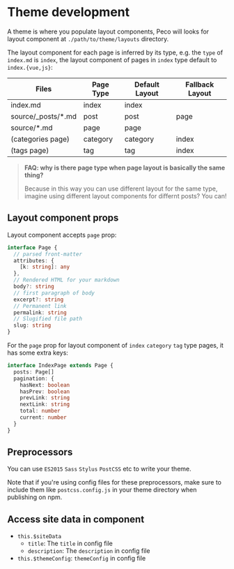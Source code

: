 # Theme development

A theme is where you populate layout components, Peco will looks for layout component at `./path/to/theme/layouts` directory.

The layout component for each page is inferred by its type, e.g. the `type` of `index.md` is `index`, the layout component of pages in `index` type default to `index.{vue,js}`:

|Files|Page Type|Default Layout|Fallback Layout|
|---|---|---|---|
|index.md|index|index||
|source/_posts/*.md|post|post|page|
|source/*.md|page|page||
|(categories page)|category|category|index|
|(tags page)|tag|tag|index|

> __FAQ: why is there page type when page layout is basically the same thing?__
>
> Because in this way you can use different layout for the same type, imagine using different layout components for differnt posts? You can!

## Layout component props

Layout component accepts `page` prop:

```typescript
interface Page {
  // parsed front-matter 
  attributes: {
    [k: string]: any
  },
  // Rendered HTML for your markdown
  body?: string
  // first paragraph of body
  excerpt?: string
  // Permanent link
  permalink: string
  // Slugified file path
  slug: string
}
```

For the `page` prop for layout component of `index` `category` `tag` type pages, it has some extra keys:

```typescript
interface IndexPage extends Page {
  posts: Page[]
  pagination: {
    hasNext: boolean
    hasPrev: boolean
    prevLink: string
    nextLink: string
    total: number
    current: number
  }
}
```

## Preprocessors

You can use `ES2015` `Sass` `Stylus` `PostCSS` etc to write your theme.

Note that if you're using config files for these preprocessors, make sure to include them like `postcss.config.js` in your theme directory when publishing on npm.

## Access site data in component

- `this.$siteData`
  - `title`: The `title` in config file
  - `description`: The `description` in config file
- `this.$themeConfig`: `themeConfig` in config file
